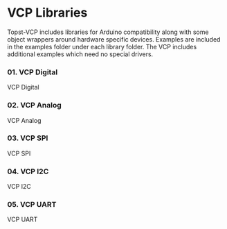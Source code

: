 # VCP Libraries

Topst-VCP includes libraries for Arduino compatibility along with some object wrappers around hardware specific devices.  Examples are included in the examples folder under each library folder.  The VCP 
includes additional examples which need no special drivers.

### 01. VCP Digital
  VCP Digital

### 02. VCP Analog
  VCP Analog

### 03. VCP SPI
  VCP SPI

### 04. VCP I2C
  VCP I2C

### 05. VCP UART
  VCP UART
